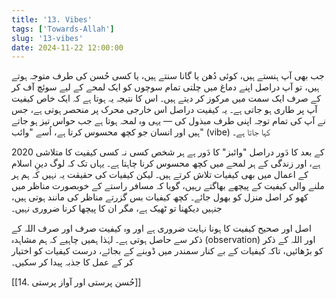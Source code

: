 ```yaml
---
title: '13. Vibes'
tags: ['Towards-Allah']
slug: '13-vibes'
date: 2024-11-22 12:00:00
---
```


جب بھی آپ ہنستے ہیں، کوئی دُھن یا گانا سنتے ہیں، یا کسی حُسن کی طرف متوجہ ہوتے ہیں، تو آپ دراصل اپنے دماغ میں چلتی تمام سوچوں کو ایک لمحے کے لیے سوئچ آف کر کے صرف ایک سمت میں مرکوز کر دیتے ہیں۔ اس کا نتیجہ یہ ہوتا ہے کہ ایک خاص کیفیت آپ پر طاری ہو جاتی ہے۔ یہ کیفیت دراصل اس خارجی محرک پر منحصر ہوتی ہے، جس نے آپ کی تمام توجہ اپنی طرف مبذول کی — یہی وہ لمحہ ہوتا ہے جب حواس تیز ہو جاتے ہیں اور انسان جو کچھ محسوس کرتا ہے، اُسے "وائب" (vibe) کہا جاتا ہے۔

2020 کے بعد کا دَور دراصل "وائبز" کا دَور ہے ہر شخص کسی نہ کسی کیفیت کا متلاشی ہے، اور زندگی کے ہر لمحے میں کچھ محسوس کرنا چاہتا ہے۔ یہاں تک کہ لوگ دینِ اسلام کے اعمال میں بھی کیفیات تلاش کرتے ہیں۔ لیکن کیفیات کی حقیقت یہ نہیں کہ ہم ہر ملنے والی کیفیت کے پیچھے بھاگتے رہیں، گویا کہ مسافر راستے کے خوبصورت مناظر میں کھو کر اصل منزل کو بھول جائے۔ کچھ کیفیات بس گزرتے مناظر کی مانند ہوتی ہیں، جنہیں دیکھنا تو ٹھیک ہے، مگر ان کا پیچھا کرنا ضروری نہیں۔

اصل اور صحیح کیفیت کا ہونا نہایت ضروری ہے اور وہ کیفیت صرف اور صرف اللہ کے ذکر سے حاصل ہوتی ہے۔ لہٰذا ہمیں چاہیے کہ ہم مشاہدہ (observation) اور اللہ کے ذکر کو بڑھائیں، تاکہ کیفیات کے بے کنار سمندر میں ڈوبنے کے بجائے، درست کیفیات کو اختیار کر کے عمل کا جذبہ پیدا کر سکیں۔

[[14. حُسن پرستی اور آواز پرستی]]
